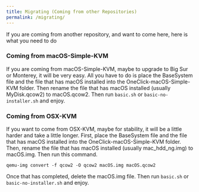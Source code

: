 ```yaml
---
title: Migrating (Coming from other Repositories)
permalink: /migrating/
--- 
```


If you are coming from another repository, and want to come here, here is what you need to do

### Coming from macOS-Simple-KVM

If you are coming from macOS-Simple-KVM, maybe to upgrade to Big Sur or Monterey, it will be very easy. All you have to do is place the BaseSystem file and the file that has macOS installed into the OneClick-macOS-Simple-KVM folder. Then rename the file that has macOS installed (usually MyDisk.qcow2) to macOS.qcow2. Then run `basic.sh` or `basic-no-installer.sh` and enjoy.

### Coming from OSX-KVM

If you want to come from OSX-KVM, maybe for stability, it will be a little harder and take a little longer. First, place the BaseSystem file and the file that has macOS installed into the OneClick-macOS-Simple-KVM folder. Then, rename the file that has macOS installed (usually mac_hdd_ng.img) to macOS.img. Then run this command.
```
qemu-img convert -f qcow2 -O qcow2 macOS.img macOS.qcow2
```
Once that has completed, delete the macOS.img file. Then run `basic.sh` or `basic-no-installer.sh` and enjoy.
